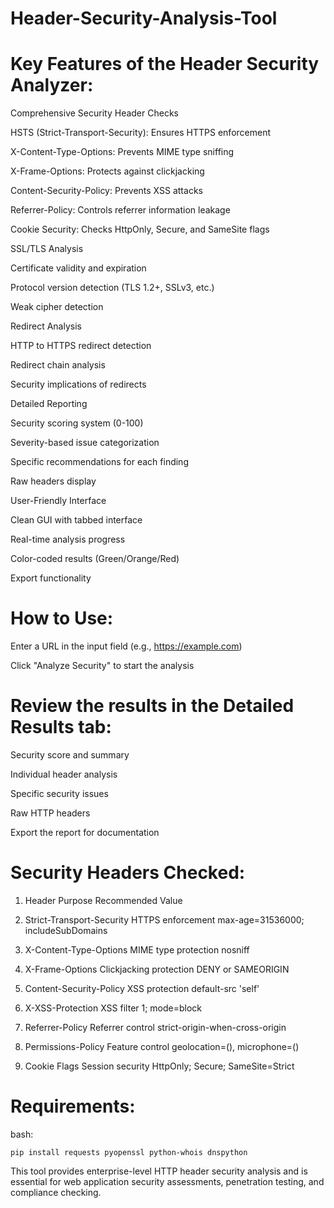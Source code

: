 # Header-Security-Analysis-Tool


# Key Features of the Header Security Analyzer:

Comprehensive Security Header Checks

HSTS (Strict-Transport-Security): Ensures HTTPS enforcement

X-Content-Type-Options: Prevents MIME type sniffing

X-Frame-Options: Protects against clickjacking

Content-Security-Policy: Prevents XSS attacks

Referrer-Policy: Controls referrer information leakage

Cookie Security: Checks HttpOnly, Secure, and SameSite flags

SSL/TLS Analysis

Certificate validity and expiration

Protocol version detection (TLS 1.2+, SSLv3, etc.)

Weak cipher detection

Redirect Analysis

HTTP to HTTPS redirect detection

Redirect chain analysis

Security implications of redirects

Detailed Reporting

Security scoring system (0-100)

Severity-based issue categorization

Specific recommendations for each finding

Raw headers display

User-Friendly Interface

Clean GUI with tabbed interface

Real-time analysis progress

Color-coded results (Green/Orange/Red)

Export functionality

# How to Use:

Enter a URL in the input field (e.g., https://example.com)

Click "Analyze Security" to start the analysis

# Review the results in the Detailed Results tab:

 Security score and summary

 Individual header analysis

Specific security issues

Raw HTTP headers

Export the report for documentation

# Security Headers Checked:

 1. Header Purpose Recommended Value

 2. Strict-Transport-Security HTTPS enforcement max-age=31536000; includeSubDomains

 3. X-Content-Type-Options MIME type protection nosniff

 4. X-Frame-Options Clickjacking protection DENY or SAMEORIGIN

 5. Content-Security-Policy XSS protection default-src 'self'

 6. X-XSS-Protection XSS filter 1; mode=block

 7. Referrer-Policy Referrer control strict-origin-when-cross-origin

 8. Permissions-Policy Feature control geolocation=(), microphone=()

 9. Cookie Flags Session security HttpOnly; Secure; SameSite=Strict







# Requirements:

  bash: 
  
    pip install requests pyopenssl python-whois dnspython



This tool provides enterprise-level HTTP header security analysis and is essential for web application security assessments, penetration testing, and compliance checking.
